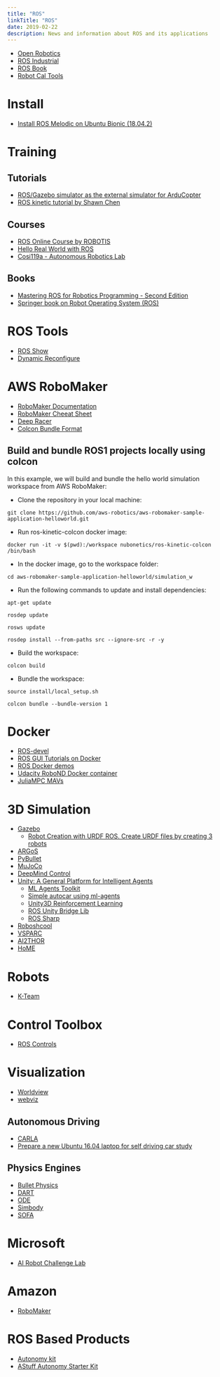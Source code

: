 ```yaml
---
title: "ROS"
linkTitle: "ROS"
date: 2019-02-22
description: News and information about ROS and its applications
---
```


- [Open Robotics](https://www.openrobotics.org/)
- [ROS Industrial](https://rosindustrial.org/)
- [ROS Book](https://ros-books.blogspot.com/)
- [Robot Cal Tools](https://github.com/Jmeyer1292/robot_cal_tools)

# Install 

* [Install ROS Melodic on Ubuntu Bionic (18.04.2)](http://wiki.ros.org/melodic/Installation/Ubuntu)

# Training
## Tutorials

* [ROS/Gazebo simulator as the external simulator for ArduCopter](http://docs.erlerobotics.com/simulation/intro)
* [ROS kinetic tutorial by Shawn Chen](https://www.youtube.com/watch?v=ehtUb55Rmmg&list=PLk51HrKSBQ8-jTgD0qgRp1vmQeVSJ5SQC&index=1)

## Courses

* [ROS Online Course by ROBOTIS](https://www.youtube.com/playlist?list=PLRG6WP3c31_U7TFGduEIJWVtkOw6AJjFf)
* [Hello Real World with ROS](https://online-learning.tudelft.nl/courses/hello-real-world-with-ros-robot-operating-systems/)
* [Cosi119a - Autonomous Robotics Lab](http://campusrover.org.s3-website-us-west-2.amazonaws.com/)

## Books

* [Mastering ROS for Robotics Programming - Second Edition](https://subscription.packtpub.com/book/hardware_and_creative/9781788478953)
* [Springer book on Robot Operating System (ROS)](http://www.riotu-lab.org/rosbook/)

# ROS Tools

* [ROS Show](https://github.com/dheera/rosshow)
* [Dynamic Reconfigure](http://wiki.ros.org/dynamic_reconfigure)

# AWS RoboMaker

* [RoboMaker Documentation](https://docs.aws.amazon.com/robomaker/latest/dg/what-is-robomaker.html)
* [RoboMaker Cheeat Sheet](https://www.techrepublic.com/article/aws-robomaker-a-cheat-sheet/)
* [Deep Racer](https://github.com/aws-robotics/aws-robomaker-sample-application-deepracer)
* [Colcon Bundle Format](https://github.com/colcon/colcon-bundle/blob/master/BUNDLE_FORMAT.md)

## Build and bundle ROS1 projects locally using colcon

In this example, we will build and bundle the hello world simulation workspace from AWS RoboMaker:

* Clone the repository in your local machine: 

`git clone https://github.com/aws-robotics/aws-robomaker-sample-application-helloworld.git`

* Run ros-kinetic-colcon docker image: 

`docker run -it -v $(pwd):/workspace nubonetics/ros-kinetic-colcon /bin/bash`

* In the docker image, go to the workspace folder: 

`cd aws-robomaker-sample-application-helloworld/simulation_w`

* Run the following commands to update and install dependencies:

`apt-get update`

`rosdep update`

`rosws update`

`rosdep install --from-paths src --ignore-src -r -y`

* Build the workspace:

`colcon build`

* Bundle the workspace:

`source install/local_setup.sh`

`colcon bundle --bundle-version 1`

# Docker

* [ROS-devel](https://github.com/Alabate/ros-devel)
* [ROS GUI Tutorials on Docker](http://wiki.ros.org/docker/Tutorials/GUI)
* [ROS Docker demos](https://github.com/ruffsl/ros_docker_demos)
* [Udacity RoboND Docker container](https://github.com/bpinaya/robond-docker)
* [JuliaMPC MAVs](https://github.com/JuliaMPC/MAVs)

# 3D Simulation

* [Gazebo](http://gazebosim.org/)
    * [Robot Creation with URDF ROS. Create URDF files by creating 3 robots](https://www.youtube.com/watch?v=UUwHK5ONTAQ)
* [ARGoS](https://www.argos-sim.info/)
* [PyBullet](https://pybullet.org/wordpress/)
* [MuJoCo](http://www.mujoco.org/)
* [DeepMind Control](https://github.com/deepmind/dm_control)
* [Unity: A General Platform for Intelligent Agents](https://www.groundai.com/project/unity-a-general-platform-for-intelligent-agents/)
  * [ML Agents Toolkit](https://blogs.unity3d.com/2018/09/11/ml-agents-toolkit-v0-5-new-resources-for-ai-researchers-available-now/?_ga=2.251804239.73933905.1544840054-2131074049.1544840054)
  * [Simple autocar using ml-agents](https://connect.unity.com/p/autonomous-car?_ga=2.181596513.73933905.1544840054-2131074049.1544840054)
  * [Unity3D Reinforcement Learning](https://github.com/kwea123/RL)
  * [ROS Unity Bridge Lib](https://github.com/MathiasCiarlo/ROSBridgeLib)
  * [ROS Sharp](https://github.com/siemens/ros-sharp)
* [Roboshcool](https://github.com/openai/roboschool)
* [VSPARC](http://www.vsparc.org)
* [AI2THOR](http://ai2thor.allenai.org/)
* [HoME](https://github.com/HoME-Platform/home-platform)

# Robots

* [K-Team](http://www.k-team.com/)

# Control Toolbox

* [ROS Controls](https://github.com/ros-controls)

# Visualization

* [Worldview](https://medium.com/cruise/introducing-worldview-749aaf98112d)
* [webviz](https://github.com/cruise-automation/webviz)

## Autonomous Driving
- [CARLA](http://carla.org/)
- [Prepare a new Ubuntu 16.04 laptop for self driving car study](http://robotcanwrite.com/2017/07/01/to-prepare-a-new-ubuntu-16-04-laptop-for-self-driving-car-study/)

## Physics Engines
- [Bullet Physics](https://github.com/bulletphysics/bullet3)
- [DART](https://dartsim.github.io)
- [ODE](https://www.ode.org/)
- [Simbody](https://simtk.org/projects/simbody/)
- [SOFA](https://www.sofa-framework.org/applications/gallery/sofa-as-unity3d-physics-engine/)

# Microsoft
- [AI Robot Challenge Lab](https://github.com/Microsoft/AI-Robot-Challenge-Lab)

# Amazon
- [RoboMaker](https://aws.amazon.com/robomaker/)

# ROS Based Products

* [Autonomy kit](https://www.clearpathrobotics.com/autonomy-research-kit/)
* [AStuff Autonomy Starter Kit](https://autonomoustuff.com/product/autonomy-starter-kit/)
